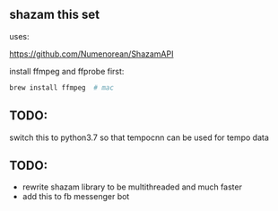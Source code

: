 ## shazam this set

uses:

https://github.com/Numenorean/ShazamAPI

install ffmpeg and ffprobe first:

```bash
brew install ffmpeg  # mac
```

## TODO:

switch this to python3.7 so that tempocnn can be used for tempo data

## TODO:

- rewrite shazam library to be multithreaded and much faster
- add this to fb messenger bot
